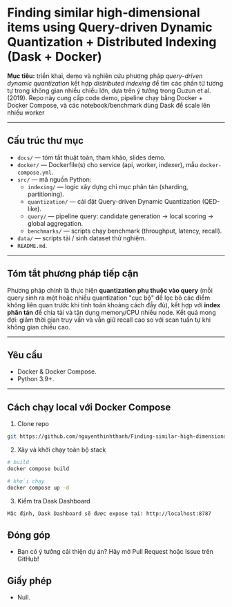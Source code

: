 # Finding similar high-dimensional items using Query-driven Dynamic Quantization + Distributed Indexing (Dask + Docker)

**Mục tiêu:** triển khai, demo và nghiên cứu phương pháp *query-driven dynamic quantization* kết hợp *distributed indexing* để tìm các phần tử tương tự trong không gian nhiều chiều lớn, dựa trên ý tưởng trong Guzun et al. (2019). Repo này cung cấp code demo, pipeline chạy bằng Docker + Docker Compose, và các notebook/benchmark dùng Dask để scale lên nhiều worker

---

## Cấu trúc thư mục
- `docs/` — tóm tắt thuật toán, tham khảo, slides demo.
- `docker/` — Dockerfile(s) cho service (api, worker, indexer), mẫu `docker-compose.yml`.
- `src/` — mã nguồn Python:
  - `indexing/` — logic xây dựng chỉ mục phân tán (sharding, partitioning).
  - `quantization/` — cài đặt Query-driven Dynamic Quantization (QED-like).
  - `query/` — pipeline query: candidate generation → local scoring → global aggregation.
  - `benchmarks/` — scripts chạy benchmark (throughput, latency, recall).
- `data/` — scripts tải / sinh dataset thử nghiệm.
- `README.md`.

---

## Tóm tắt phương pháp tiếp cận
Phương pháp chính là thực hiện **quantization phụ thuộc vào query** (mỗi query sinh ra một hoặc nhiều quantization "cục bộ" để lọc bỏ các điểm không liên quan trước khi tính toán khoảng cách đầy đủ), kết hợp với **index phân tán** để chia tải và tận dụng memory/CPU nhiều node. Kết quả mong đợi: giảm thời gian truy vấn và vẫn giữ recall cao so với scan tuần tự khi không gian chiều cao.

---

## Yêu cầu
- Docker & Docker Compose.
- Python 3.9+.  

---

## Cách chạy local với Docker Compose
1. Clone repo
```bash
git https://github.com/nguyenthinhthanh/Finding-similar-high-dimensional-Items-for-big-data-sets
```

2. Xây và khởi chạy toàn bộ stack
```bash
# build
docker compose build

# khởi chạy
docker compose up -d
```

3. Kiểm tra Dask Dashboard
```bash
Mặc định, Dask Dashboard sẽ được expose tại: http://localhost:8787
```
## Đóng góp
- Bạn có ý tưởng cải thiện dự án? Hãy mở Pull Request hoặc Issue trên GitHub!

## Giấy phép
- Null.



